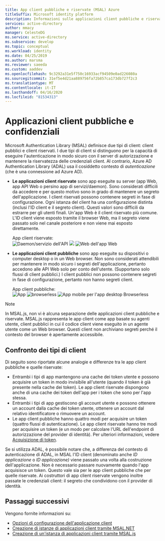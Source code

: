 ```yaml
---
title: App client pubbliche e riservate (MSAL) Azure
titleSuffix: Microsoft identity platform
description: Informazioni sulle applicazioni client pubbliche e riservate nella libreria di autenticazione Microsoft (MSAL).
services: active-directory
author: mmacy
manager: CelesteDG
ms.service: active-directory
ms.subservice: develop
ms.topic: conceptual
ms.workload: identity
ms.date: 04/25/2019
ms.author: marsma
ms.reviewer: saeeda
ms.custom: aaddev
ms.openlocfilehash: 9c3292a31e5f750c16933acf94509e0ad226080a
ms.sourcegitcommit: 31ef5e4d21aa889756fa72b857ca173db727f2c3
ms.translationtype: MT
ms.contentlocale: it-IT
ms.lasthandoff: 04/16/2020
ms.locfileid: "81534313"
---
```

# <a name="public-client-and-confidential-client-applications"></a>Applicazioni client pubbliche e confidenziali
Microsoft Authentication Library (MSAL) definisce due tipi di client: client pubblici e client riservati. I due tipi di client si distinguono per la capacità di eseguire l'autenticazione in modo sicuro con il server di autorizzazione e mantenere la riservatezza delle credenziali client. Al contrario, Azure AD Authentication Library (ADAL) usa il cosiddetto contesto di *autenticazione* (che è una connessione ad Azure AD).

- **Le applicazioni client riservate** sono app eseguite su server (app Web, app API Web o persino app di servizi/daemon). Sono considerati difficili da accedere e per questo motivo sono in grado di mantenere un segreto dell'applicazione. I client riservati possono contenere segreti in fase di configurazione. Ogni istanza del client ha una configurazione distinta (inclusi l'ID client e il segreto client). Questi valori sono difficili da estrarre per gli utenti finali. Un'app Web è il client riservato più comune. L'ID client viene esposto tramite il browser Web, ma il segreto viene passato solo nel canale posteriore e non viene mai esposto direttamente.

    App client riservate: <BR>
    ![Daemon/servizio dell'API](media/msal-client-applications/web-app.png) ![](media/msal-client-applications/web-api.png) ![Web dell'app Web](media/msal-client-applications/daemon-service.png)

- **Le applicazioni client pubbliche** sono app eseguite su dispositivi o computer desktop o in un Web browser. Non sono considerati attendibili per mantenere in modo sicuro i segreti dell'applicazione, pertanto accedono alle API Web solo per conto dell'utente. (Supportano solo flussi di client pubblici.) I client pubblici non possono contenere segreti in fase di configurazione, pertanto non hanno segreti client.

    App client pubbliche: <BR>
    ![App](media/msal-client-applications/desktop-app.png) ![browserless](media/msal-client-applications/browserless-app.png) ![App mobile per l'app desktop Browserless](media/msal-client-applications/mobile-app.png)

> [!NOTE]
> In MSAL.js, non vi è alcuna separazione delle applicazioni client pubbliche e riservate.  MSAL.js rappresenta le app client come app basate su agenti utente, client pubblici in cui il codice client viene eseguito in un agente utente come un Web browser. Questi client non archiviano segreti perché il contesto del browser è apertamente accessibile.

## <a name="comparing-the-client-types"></a>Confronto dei tipi di client
Di seguito sono riportate alcune analogie e differenze tra le app client pubbliche e quelle riservate:

- Entrambi i tipi di app mantengono una cache dei token utente e possono acquisire un token in modo invisibile all'utente (quando il token è già presente nella cache dei token). Le app client riservate dispongono anche di una cache dei token dell'app per i token che sono per l'app stessa.
- Entrambi i tipi di app gestiscono gli account utente e possono ottenere un account dalla cache dei token utente, ottenere un account dal relativo identificatore o rimuovere un account.
- Le app client pubbliche hanno quattro modi per acquisire un token (quattro flussi di autenticazione). Le app client riservate hanno tre modi per acquisire un token (e un modo per calcolare l'URL dell'endpoint di autorizzazione del provider di identità). Per ulteriori informazioni, vedere [Acquisizione di token](msal-acquire-cache-tokens.md).

Se si utilizza ADAL, è possibile notare che, a differenza del contesto di autenticazione di ADAL, in MSAL l'ID client (denominato anche *ID applicazione* o *ID applicazione)* viene passato una volta alla costruzione dell'applicazione. Non è necessario passare nuovamente quando l'app acquisisce un token. Questo vale sia per le app client pubbliche che per quelle riservate. Ai costruttori di app client riservate vengono inoltre passate le credenziali client: il segreto che condividono con il provider di identità.

## <a name="next-steps"></a>Passaggi successivi
Vengono fornite informazioni su:
- [Opzioni di configurazione dell'applicazione client](msal-client-application-configuration.md)
- [Creazione di istanze di applicazioni client tramite MSAL.NET](msal-net-initializing-client-applications.md)
- [Creazione di un'istanza di applicazioni client tramite MSAL.js](msal-js-initializing-client-applications.md)
